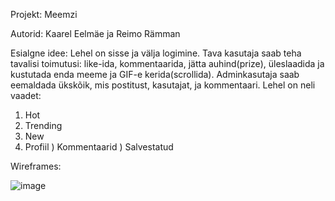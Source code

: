 Projekt: Meemzi

Autorid: Kaarel Eelmäe ja Reimo Rämman

Esialgne idee: Lehel on sisse ja välja logimine. Tava kasutaja saab teha tavalisi toimutusi: like-ida, kommentaarida, jätta auhind(prize), üleslaadida ja kustutada enda meeme ja GIF-e kerida(scrollida).
Adminkasutaja saab eemaldada ükskõik, mis postitust, kasutajat, ja kommentaari.
Lehel on neli vaadet: 

1) Hot
2) Trending
3) New
4) Profiil
) Kommentaarid
) Salvestatud


Wireframes: 

![image](https://user-images.githubusercontent.com/78594982/141682525-aede0196-3daf-474a-8d84-e8d2faad56cb.png)
